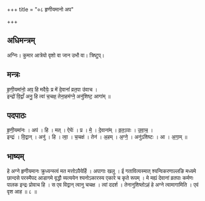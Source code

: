 +++
title = "०८ हृणीयमानो अप"

+++
## अधिमन्त्रम्
अग्निः। कुमार आत्रेयो वृशो वा जान उभौ वा। त्रिष्टुप्।

## मन्त्रः
हृ॒णी॒यमा॑नो॒ अप॒ हि मदैयेः॒ प्र मे॑ दे॒वानां॑ व्रत॒पा उ॑वाच ।  
इन्द्रो॑ वि॒द्वाँ अनु॒ हि त्वा॑ च॒चक्ष॒ तेना॒हम॑ग्ने॒ अनु॑शिष्ट॒ आगा॑म् ॥

## पदपाठः
हृ॒णी॒यमा॑नः । अप॑ । हि । मत् । ऐयेः॑ । प्र । मे॒ । दे॒वाना॑म् । व्र॒त॒ऽपाः । उ॒वा॒च॒ ।  
इन्द्रः॑ । वि॒द्वान् । अनु॑ । हि । त्वा॒ । च॒चक्ष॑ । तेन॑ । अ॒हम् । अ॒ग्ने॒ । अनु॑ऽशिष्टः । आ । अ॒गा॒म् ॥

## भाष्यम्
हे अग्ने हृणीयमानः क्रुध्यन्स्त्वं मत मत्तोऽपैयेर्हि । अपागाः खलु । ई गतावित्यस्मात् श्यन्विकरणाल्लङि मध्यमे छान्दसे परस्मैपद आडागमे वृद्धौ व्यत्ययेन श्यनोऽकारस्य एकारे च कृते रूपम् । मे मह्यं देवानां व्रतपाः कर्मणः पालक इन्द्रः प्रोवाच हि । स एव विद्वान् त्वानु चचक्ष । त्वां ददर्श । तेनानुशिष्तोऽहं हे अग्ने त्वामागामिति । एवं वृश आह ॥ ८ ॥